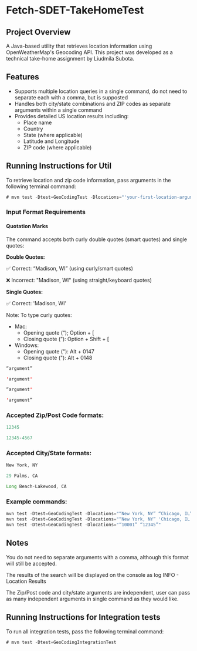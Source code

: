 # Fetch-SDET-TakeHomeTest

## Project Overview
A Java-based utility that retrieves location information using OpenWeatherMap's Geocoding API. This project was developed as a technical take-home assignment by Liudmila Subota.

## Features
- Supports multiple location queries in a single command, do not need to separate each with a comma, but is supposted
- Handles both city/state combinations and ZIP codes as separate arguments within a single command
- Provides detailed US location results including:
  - Place name
  - Country
  - State (where applicable)
  - Latitude and Longitude
  - ZIP code (where applicable)

## Running Instructions for Util
To retrieve location and zip code information, pass arguments in the following terminal command:

```java
# mvn test -Dtest=GeoCodingTest -Dlocations="'your-first-location-argument' 'your-second-location-argument'"
```

### Input Format Requirements
#### Quotation Marks
The command accepts both curly double quotes (smart quotes) and single quotes:


**Double Quotes:**

✅ Correct: “Madison, WI”  (using curly/smart quotes)

❌ Incorrect: "Madison, WI" (using straight/keyboard quotes)


**Single Quotes:**

✅ Correct: 'Madison, WI'


Note: To type curly quotes:
- Mac: 
  - Opening quote (“); Option + [
  - Closing quote (”): Option + Shift + [
- Windows:
  - Opening quote ("): Alt + 0147
  - Closing quote ("): Alt + 0148

```java
“argument”

'argument'

“argument'

'argument”
```

### **Accepted Zip/Post Code formats:**
```java
12345

12345-4567
```

### **Accepted City/State formats:**
```java
New York, NY

29 Palms, CA

Long Beach-Lakewood, CA
```

### **Example commands:**
```java
mvn test -Dtest=GeoCodingTest -Dlocations="“New York, NY” “Chicago, IL” '10001' “12345”"
mvn test -Dtest=GeoCodingTest -Dlocations="“New York, NY” 'Chicago, IL'"
mvn test -Dtest=GeoCodingTest -Dlocations="“10001” “12345”"
```

## Notes

You do not need to separate arguments with a comma, although this format will still be accepted.

The results of the search will be displayed on the console as log INFO - Location Results

The Zip/Post code and city/state arguments are independent, user can pass as many independent arguments in single command as they would like.

## Running Instructions for Integration tests
To run all integration tests, pass the following terminal command:

```java
# mvn test -Dtest=GeoCodingIntegrationTest
```
